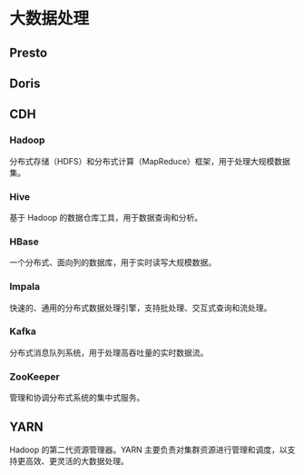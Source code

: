 # 大数据处理

## Presto


## Doris


## CDH

### Hadoop
分布式存储（HDFS）和分布式计算（MapReduce）框架，用于处理大规模数据集。
### Hive
基于 Hadoop 的数据仓库工具，用于数据查询和分析。
### HBase
一个分布式、面向列的数据库，用于实时读写大规模数据。
### Impala
快速的、通用的分布式数据处理引擎，支持批处理、交互式查询和流处理。
### Kafka
分布式消息队列系统，用于处理高吞吐量的实时数据流。
### ZooKeeper
管理和协调分布式系统的集中式服务。

## YARN

Hadoop 的第二代资源管理器。YARN 主要负责对集群资源进行管理和调度，以支持更高效、更灵活的大数据处理。




